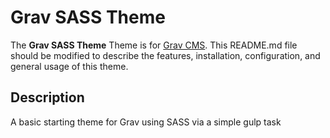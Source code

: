 # Grav SASS Theme

The **Grav SASS Theme** Theme is for [Grav CMS](http://github.com/getgrav/grav).  This README.md file should be modified to describe the features, installation, configuration, and general usage of this theme.

## Description

A basic starting theme for Grav using SASS via a simple gulp task
